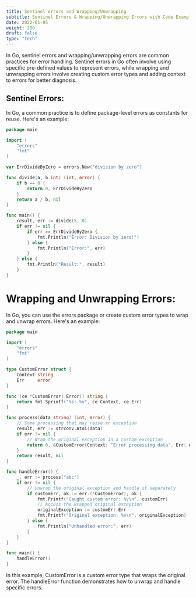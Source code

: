 ```yaml
---
title: Sentinel errors and Wrapping/Unwrapping
subtitle: Sentinel Errors & Wrapping/Unwrapping Errors with Code Example  
date: 2022-01-05
weight: 200
draft: false
type: "tech"
---
```

In Go, sentinel errors and wrapping/unwrapping errors are common practices for error handling. Sentinel errors in Go often involve using specific pre-defined values to represent errors, while wrapping and unwrapping errors involve creating custom error types and adding context to errors for better diagnosis.

## Sentinel Errors:
In Go, a common practice is to define package-level errors as constants for reuse. Here's an example:

```go
package main

import (
	"errors"
	"fmt"
)

var ErrDivideByZero = errors.New("division by zero")

func divide(a, b int) (int, error) {
	if b == 0 {
		return 0, ErrDivideByZero
	}
	return a / b, nil
}

func main() {
	result, err := divide(5, 0)
	if err != nil {
		if err == ErrDivideByZero {
			fmt.Println("Error: Division by zero!")
		} else {
			fmt.Println("Error:", err)
		}
	} else {
		fmt.Println("Result:", result)
	}
}
```


# Wrapping and Unwrapping Errors:
In Go, you can use the errors package or create custom error types to wrap and unwrap errors. Here's an example:

```go
package main

import (
	"errors"
	"fmt"
)

type CustomError struct {
	Context string
	Err     error
}

func (ce *CustomError) Error() string {
	return fmt.Sprintf("%s: %v", ce.Context, ce.Err)
}

func process(data string) (int, error) {
	// Some processing that may raise an exception
	result, err := strconv.Atoi(data)
	if err != nil {
		// Wrap the original exception in a custom exception
		return 0, &CustomError{Context: "Error processing data", Err: err}
	}
	return result, nil
}

func handleError() {
	_, err := process("abc")
	if err != nil {
		// Unwrap the original exception and handle it separately
		if customErr, ok := err.(*CustomError); ok {
			fmt.Printf("Caught custom error: %v\n", customErr)
			// Access the wrapped original exception
			originalException := customErr.Err
			fmt.Printf("Original exception: %v\n", originalException)
		} else {
			fmt.Println("Unhandled error:", err)
		}
	}
}

func main() {
	handleError()
}
```

In this example, CustomError is a custom error type that wraps the original error. The handleError function demonstrates how to unwrap and handle specific errors.
